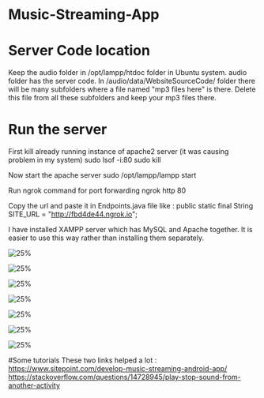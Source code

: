 # Music-Streaming-App

# Server Code location
Keep the audio folder in /opt/lampp/htdoc folder in Ubuntu system. audio folder has the server code. In /audio/data/WebsiteSourceCode/ folder there will be many subfolders where a file named "mp3 files here" is there. Delete this file from all these subfolders and keep your mp3 files there. 

# Run the server 
First kill already running instance of apache2 server (it was causing problem in my system)
sudo lsof -i:80
sudo kill <pid>
 
Now start the apache server
sudo /opt/lampp/lampp start

Run ngrok command for port forwarding
ngrok http 80

Copy the url and paste it in Endpoints.java file like : public static final String SITE_URL = "http://fbd4de44.ngrok.io";

I have installed XAMPP server which has MySQL and Apache together. It is easier to use this way rather than installing them separately.

![25%](images/1.png)

![25%](images/2.png)

![25%](images/3.png)

![25%](images/4.png)

![25%](images/5.png)

![25%](images/6.png)

![25%](images/7.png)


#Some tutorials
These two links helped a lot : https://www.sitepoint.com/develop-music-streaming-android-app/
https://stackoverflow.com/questions/14728945/play-stop-sound-from-another-activity
